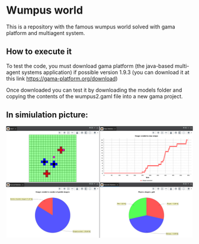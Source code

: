 # Wumpus world
This is a repository with the famous wumpus world solved with gama platform and multiagent system.

## How to execute it
To test the code, you must download gama platform 
(the java-based multi-agent systems application) 
if possible version 1.9.3 (you can download it 
at this link https://gama-platform.org/download)

Once downloaded you can test it by downloading the 
models folder and copying the contents 
of the wumpus2.gaml file into a new gama project.

## In simiulation picture:
![alt text](https://github.com/eliascarrasco1227/wumpus/blob/main/execution%20pictures%20and%20videos/end_of_the_game_picture.png)

